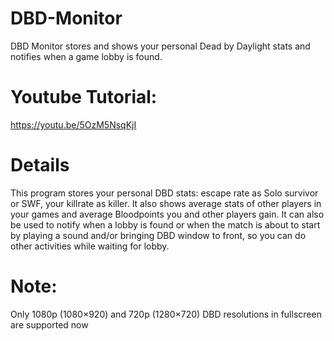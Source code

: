 # DBD-Monitor

DBD Monitor stores and shows your personal Dead by Daylight stats and notifies when a game lobby is found.

# Youtube Tutorial:
https://youtu.be/5OzM5NsqKjI

# Details
This program stores your personal DBD stats: escape rate as Solo survivor or SWF, your killrate as killer. It also shows average stats of other players in your games and average Bloodpoints you and other players gain.
It can also be used to notify when a lobby is found or when the match is about to start by playing a sound and/or bringing DBD window to front, so you can do other activities while waiting for lobby.

# Note:
Only 1080p (1080×920) and 720p (1280×720) DBD resolutions in fullscreen are supported now

